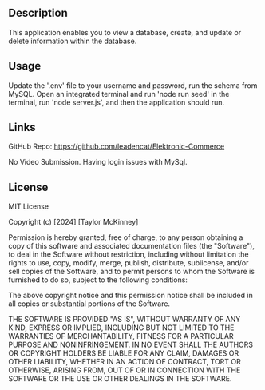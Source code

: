 ## Description
This application enables you to view a database, create, and update or delete information within the database.

## Usage
Update the '.env' file to your username and password, run the schema from MySQL. Open an integrated terminal and run 'node run seed' in the terminal, run 'node server.js', and then the application should run.

## Links
GitHub Repo: https://github.com/leadencat/Elektronic-Commerce 

No Video Submission. Having login issues with MySql.

## License 
MIT License

Copyright (c) [2024] [Taylor McKinney]

Permission is hereby granted, free of charge, to any person obtaining a copy of this software and associated documentation files (the "Software"), to deal in the Software without restriction, including without limitation the rights to use, copy, modify, merge, publish, distribute, sublicense, and/or sell copies of the Software, and to permit persons to whom the Software is furnished to do so, subject to the following conditions:

The above copyright notice and this permission notice shall be included in all copies or substantial portions of the Software.

THE SOFTWARE IS PROVIDED "AS IS", WITHOUT WARRANTY OF ANY KIND, EXPRESS OR IMPLIED, INCLUDING BUT NOT LIMITED TO THE WARRANTIES OF MERCHANTABILITY, FITNESS FOR A PARTICULAR PURPOSE AND NONINFRINGEMENT. IN NO EVENT SHALL THE AUTHORS OR COPYRIGHT HOLDERS BE LIABLE FOR ANY CLAIM, DAMAGES OR OTHER LIABILITY, WHETHER IN AN ACTION OF CONTRACT, TORT OR OTHERWISE, ARISING FROM, OUT OF OR IN CONNECTION WITH THE SOFTWARE OR THE USE OR OTHER DEALINGS IN THE SOFTWARE.